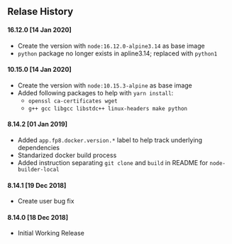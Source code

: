 ## Relase History

#### 16.12.0 [14 Jan 2020]

* Create the version with `node:16.12.0-alpine3.14` as base image
* `python` package no longer exists in apline3.14; replaced with `python1`

#### 10.15.0 [14 Jan 2020]

* Create the version with `node:10.15.3-alpine` as base image
* Added following packages to help with `yarn install`:
  - `openssl ca-certificates wget`
  - `g++ gcc libgcc libstdc++ linux-headers make python`

#### 8.14.2 [01 Jan 2019]

* Added `app.fp8.docker.version.*` label to help track underlying dependencies
* Standarized docker build process
* Added instruction separating `git clone` and `build` in README for `node-builder-local`

#### 8.14.1 [19 Dec 2018]

* Create user bug fix 

#### 8.14.0 [18 Dec 2018]

* Initial Working Release

